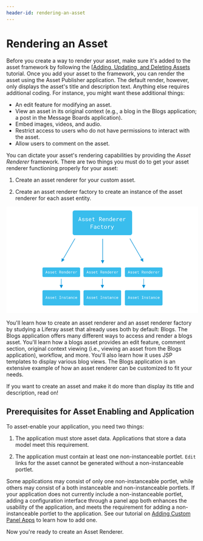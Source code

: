 ```yaml
---
header-id: rendering-an-asset
---
```


# Rendering an Asset

Before you create a way to render your asset, make sure it's added to the asset
framework by following the
[[Adding, Updating, and Deleting Assets](/docs/7-1/tutorials/-/knowledge_base/t/adding-updating-and-deleting-assets)
tutorial. Once you add your asset to the framework, you can render the asset
using the Asset Publisher application. The default render, however, only
displays the asset's title and description text. Anything else requires
additional coding. For instance, you might want these additional things:

-  An edit feature for modifying an asset.
-  View an asset in its original context (e.g., a blog
   in the Blogs application; a post in the Message Boards application).
-  Embed images, videos, and audio.
-  Restrict access to users who do not have permissions to interact with the
   asset.
-  Allow users to comment on the asset. 

You can dictate your asset's rendering capabilities by providing the *Asset
Renderer* framework. There are two things you must do to get your asset
renderer functioning properly for your asset:

1.  Create an asset renderer for your custom asset.

2.  Create an asset renderer factory to create an instance of the asset renderer
    for each asset entity.

![Figure 1: The asset renderer factory creates an asset renderer for each asset instance.](../../../images/asset-renderer-diagram.png)

You'll learn how to create an asset renderer and an asset renderer factory by
studying a Liferay asset that already uses both by default: Blogs. The Blogs
application offers many different ways to access and render a blogs asset.
You'll learn how a blogs asset provides an edit feature, comment section,
original context viewing (i.e., viewing an asset from the Blogs application),
workflow, and more. You'll also learn how it uses JSP templates to display
various blog views. The Blogs application is an extensive example of how an
asset renderer can be customized to fit your needs. 

If you want to create an asset and make it do more than display its title and
description, read on!

## Prerequisites for Asset Enabling and Application
To asset-enable your application, you need two things: 

1.  The application must store asset data. Applications that store a data model
    meet this requirement.

2.  The application must contain at least one non-instanceable portlet. `Edit` 
    links for the asset cannot be generated without a non-instanceable portlet.

Some applications may consist of only one non-instanceable portlet, while others
may consist of a both instanceable and non-instanceable portlets. If your 
application does not currently include a non-instanceable portlet, adding a 
configuration interface through a panel app both enhances the usability of 
the application, and meets the requirement for adding a non-instanceable 
portlet to the application. See our tutorial on 
[Adding Custom Panel Apps](/knowledge_base/7-1/customizing-the-product-menu#adding-custom-panel-apps)
to learn how to add one.

Now you're ready to create an Asset Renderer.
